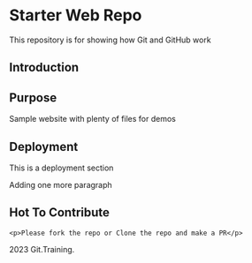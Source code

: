 # Starter Web Repo

This repository is for showing how Git and GitHub work

## Introduction

## Purpose

Sample website with plenty of files for demos

## Deployment

<p>This is a deployment section</p>
<p>Adding one more paragraph</p>

## Hot To Contribute

    <p>Please fork the repo or Clone the repo and make a PR</p>

2023 Git.Training.
